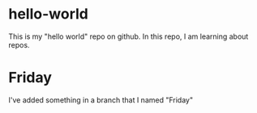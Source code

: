 # hello-world
This is my "hello world" repo on github.
In this repo, I am learning about repos.
# Friday
I've added something in a branch that I named "Friday"

